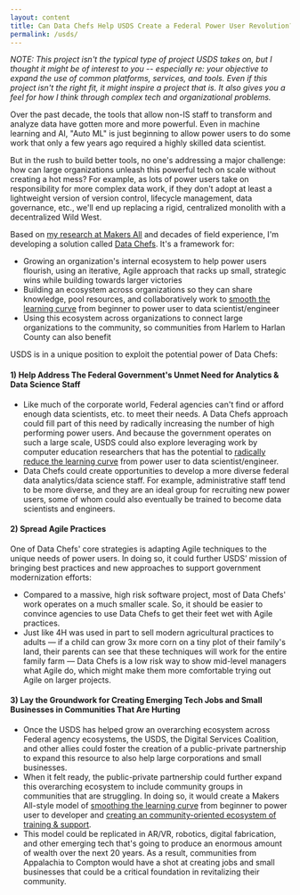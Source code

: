 ```yaml
---
layout: content
title: Can Data Chefs Help USDS Create a Federal Power User Revolution?
permalink: /usds/
---
```



_NOTE: This project isn't the typical type of project USDS takes on, but I thought it might be of interest to you -- especially re: your objective to expand the use of common platforms, services, and tools.  Even if this project isn't the right fit, it might inspire a project that is. It also gives you a feel for how I think through complex tech and organizational problems._

Over the past decade, the tools that allow non-IS staff to transform and analyze data have gotten more and more powerful. Even in machine learning and AI, "Auto ML" is just beginning to allow power users to do some work that only a few years ago required a highly skilled data scientist.  

But in the rush to build better tools, no one's addressing a major challenge: how can large organizations unleash this powerful tech on scale without creating a hot mess?  For example, as lots of power users take on responsibility for more complex data work, if they don't adopt at least a lightweight version of version control, lifecycle management, data governance, etc., we'll end up replacing a rigid, centralized monolith with a decentralized Wild West.

Based on [my research at Makers All](https://toolkit.makersall.org) and decades of field experience, I'm developing a solution called [Data Chefs](/index.html). It's a framework for:

- Growing an organization's internal ecosystem to help power users flourish, using an iterative, Agile approach that racks up small, strategic wins while building towards larger victories
- Building an ecosystem across organizations so they can share knowledge, pool resources, and collaboratively work to [smooth the learning curve](https://toolkit.makersall.org/pages/30-smooth/00-index.html) from beginner to power user to data scientist/engineer
- Using this ecosystem across organizations to connect large organizations to the community, so communities from Harlem to Harlan County can also benefit

USDS is in a unique position to exploit the potential power of Data Chefs: 

#### 1) Help Address The Federal Government's Unmet Need for Analytics & Data Science Staff
-  Like much of the corporate world, Federal agencies can't find or afford enough data scientists, etc. to meet their needs. A Data Chefs approach could fill part of this need by radically increasing the number of high performing power users. And because the government operates on such a large scale, USDS could also explore leveraging work by computer education researchers that has the potential to [radically reduce the learning curve](https://toolkit.makersall.org/pages/30-smooth/30-evangelize-research.html) from power user to data scientist/engineer.
- Data Chefs could create opportunities to develop a more diverse federal data analytics/data science staff. For example, administrative staff tend to be more diverse, and they are an ideal group for recruiting  new power users, some of whom could also eventually be trained to become data scientists and engineers.


#### 2) Spread Agile Practices

One of Data Chefs' core strategies is adapting Agile techniques to the unique needs of power users. In doing so, it could further USDS’ mission of bringing best practices and new approaches to support government modernization efforts:

- Compared to a massive, high risk software project, most of Data Chefs' work operates on a much smaller scale. So, it should be easier to convince agencies to use Data Chefs to get their feet wet with Agile practices.
- Just like 4H was used in part to sell modern agricultural practices to adults — if a child can grow 3x more corn on a tiny plot of their family's land, their parents can see that these techniques will work for the entire family farm — Data Chefs is a low risk way to show mid-level managers what Agile do, which might make them more comfortable trying out Agile on larger projects.

#### 3) Lay the Groundwork for Creating Emerging Tech Jobs and Small Businesses in Communities That Are Hurting
- Once the USDS has helped grow an overarching ecosystem across Federal agency ecosystems, the USDS, the Digital Services Coalition, and other allies could foster the creation of a public-private partnership to expand this resource to also help large corporations and small businesses.
- When it felt ready, the public-private partnership could further expand this overarching ecosystem to include community groups in communities that are struggling. In doing so, it would create a Makers All-style model of [smoothing the learning curve](https://toolkit.makersall.org/pages/30-smooth/00-index.html) from beginner to power user to developer and [creating an community-oriented ecosystem of training & support](https://toolkit.makersall.org/pages/50-support/00-index.html).
- This model could be replicated in AR/VR, robotics, digital fabrication, and other emerging tech that's going to produce an enormous amount of wealth over the next 20 years.  As a result, communities from Appalachia to Compton would have a shot at creating jobs and small businesses that could be a critical foundation in revitalizing their community.



